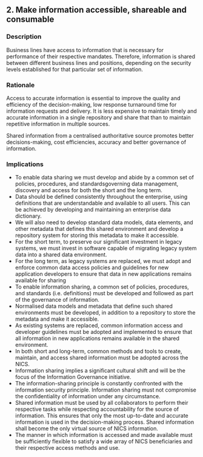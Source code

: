 ## 2. Make information accessible, shareable and consumable

### Description

Business lines have access to information that is necessary for performance of their
respective mandates. Therefore, information is shared between different business lines and
positions, depending on the security levels established for that particular set of information.

### Rationale

Access to accurate information is essential to improve the quality and efficiency of the decision-making, low response turnaround time for information requests and delivery. It is less expensive to maintain timely and accurate information in a single repository and share that than to maintain repetitive information in multiple sources.

Shared information from a centralised authoritative source promotes better decisions-making, cost efficiencies, accuracy and better governance of information.

### Implications

- To enable data sharing we must develop and abide by a common set of policies, procedures, and standardsgoverning data management, discovery and access for both the short and the long term.
- Data should be defined consistently throughout the enterprise, using definitions that are understandable and available to all users. This can be achieved by developing and maintaining an enterprise data dictionary.
- We will also need to develop standard data models, data elements, and other metadata that defines this shared environment and develop a repository system for storing this metadata to make it accessible.
- For the short term, to preserve our significant investment in legacy systems, we must invest in software capable of migrating legacy system data into a shared data environment.
- For the long term, as legacy systems are replaced, we must adopt and enforce common data access policies and guidelines for new application developers to ensure that data in new applications remains available for sharing
- To enable information sharing, a common set of policies, procedures, and standards (i.e. definitions) must be developed and followed as part of the governance of information.
- Normalised data models and metadata that define such shared environments must be developed, in
addition to a repository to store the metadata and make it accessible.
- As existing systems are replaced, common information access and developer guidelines must be adopted and implemented to ensure that all information in new applications remains available in the shared environment.
- In both short and long-term, common methods and tools to create, maintain, and access shared
information must be adopted across the NICS.
- Information sharing implies a significant cultural shift and will be the focus of the Information Governance initiative.
- The information-sharing principle is constantly confronted with the information security principle.
Information sharing must not compromise the confidentiality of information under any circumstance.
- Shared information must be used by all collaborators to perform their respective tasks while respecting accountability for the source of information. This ensures that only the most up-to-date and accurate information is used in the decision-making process. Shared information shall become the only virtual source of NICS information.
- The manner in which information is accessed and made available must be sufficiently flexible to satisfy a wide array of NICS beneficiaries and their respective access methods and use.
